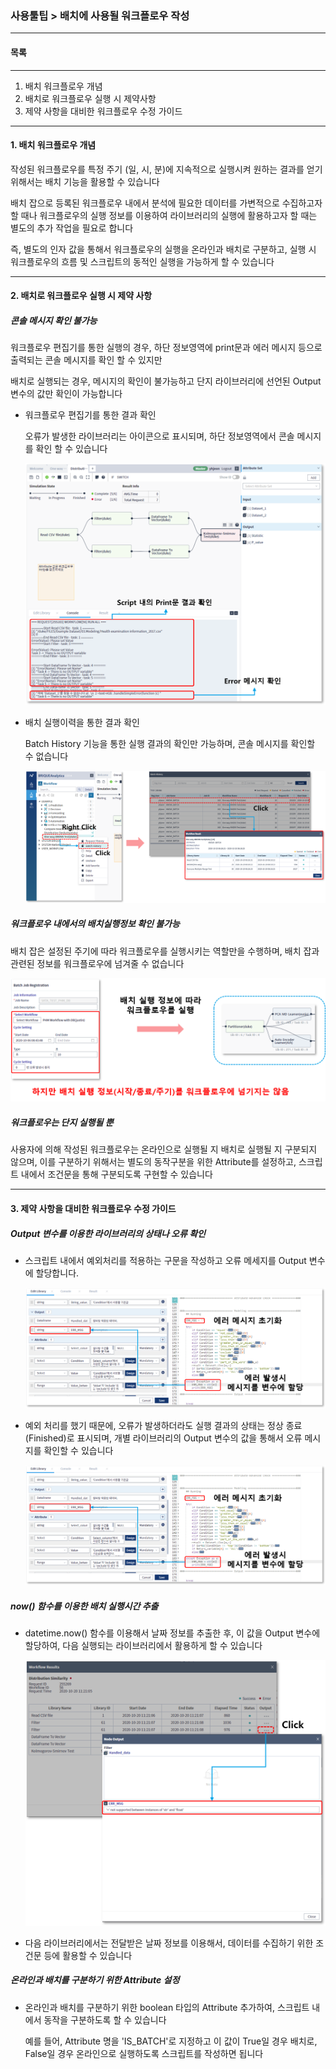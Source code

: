 ### 사용툴팁 > 배치에 사용될 워크플로우 작성



------

#### 목록

------

1. 배치 워크플로우 개념
2. 배치로 워크플로우 실행 시 제약사항
3. 제약 사항을 대비한 워크플로우 수정 가이드



------

#### 1. 배치 워크플로우 개념

작성된 워크플로우를 특정 주기 (일, 시, 분)에 지속적으로 실행시켜 원하는 결과를 얻기 위해서는 배치 기능을 활용할 수 있습니다

배치 잡으로 등록된 워크플로우 내에서 분석에 필요한 데이터를 가변적으로 수집하고자 할 때나 워크플로우의 실행 정보를 이용하여 라이브러리의 실행에 활용하고자 할 때는 별도의 추가 작업을 필요로 합니다

즉, 별도의 인자 값을 통해서 워크플로우의 실행을 온라인과 배치로 구분하고, 실행 시 워크플로우의 흐름 및 스크립트의 동적인 실행을 가능하게 할 수 있습니다



------

#### 2. 배치로 워크플로우 실행 시 제약 사항



##### 콘솔 메시지 확인  불가능

워크플로우 편집기를 통한 실행의 경우, 하단 정보영역에 print문과 에러 메시지 등으로 출력되는 콘솔 메시지를 확인 할 수 있지만

배치로 실행되는 경우, 메시지의 확인이 불가능하고 단지 라이브러리에 선언된 Output 변수의 값만 확인이 가능합니다



* 워크플로우 편집기를 통한 결과 확인

  오류가 발생한 라이브러리는 아이콘으로 표시되며, 하단 정보영역에서 콘솔 메시지를 확인 할 수 있습니다

  ![](./img/사용툴팁_01_배치에_사용될_워크플로우작성-01.png)

  

* 배치 실행이력을 통한 결과 확인

  Batch History 기능을 통한 실행 결과의 확인만 가능하며, 콘솔 메시지를 확인할 수 없습니다

  ![](./img/사용툴팁_01_배치에_사용될_워크플로우작성-02.png)



##### 워크플로우 내에서의 배치실행정보 확인 불가능

배치 잡은 설정된 주기에 따라 워크플로우를 실행시키는 역할만을 수행하며, 배치 잡과 관련된 정보를 워크플로우에 넘겨줄 수 없습니다

![](./img/사용툴팁_01_배치에_사용될_워크플로우작성-03.png)



##### 워크플로우는 단지 실행될 뿐

사용자에 의해 작성된 워크플로우는 온라인으로 실행될 지 배치로 실행될 지 구분되지 않으며, 이를 구분하기 위해서는 별도의 동작구분을 위한 Attribute를 설정하고, 스크립트 내에서 조건문을 통해 구분되도록 구현할 수 있습니다



------

#### 3. 제약 사항을 대비한 워크플로우 수정 가이드



##### Output 변수를 이용한 라이브러리의 상태나 오류 확인

- 스크립트 내에서 예외처리를 적용하는 구문을 작성하고 오류 메세지를 Output 변수에 할당합니다.

  ![](./img/사용툴팁_01_배치에_사용될_워크플로우작성-04.png)

  

- 예외 처리를 했기 때문에, 오류가 발생하더라도 실행 결과의 상태는 정상 종료(Finished)로 표시되며, 개별 라이브러리의 Output 변수의 값을 통해서 오류 메시지를 확인할 수 있습니다

  ![](./img/사용툴팁_01_배치에_사용될_워크플로우작성-05.png)



##### now() 함수를 이용한 배치 실행시간 추출

- datetime.now() 함수를 이용해서 날짜 정보를 추출한 후, 이 값을 Output 변수에 할당하여, 다음 실행되는 라이브러리에서 활용하게 할 수 있습니다

  ![](./img/사용툴팁_01_배치에_사용될_워크플로우작성-06.png)

  

- 다음 라이브러리에서는 전달받은 날짜 정보를 이용해서, 데이터를 수집하기 위한 조건문 등에 활용할 수 있습니다



##### 온라인과 배치를 구분하기 위한 Attribute 설정

- 온라인과 배치를 구분하기 위한 boolean 타입의 Attribute 추가하여, 스크립트 내에서 동작을 구분하도록 할 수 있습니다

  예를 들어, Attribute 명을 'IS_BATCH'로 지정하고 이 값이 True일 경우 배치로, False일 경우 온라인으로 실행하도록 스크립트를 작성하면 됩니다


